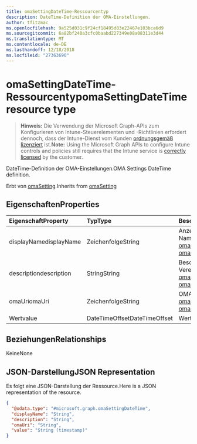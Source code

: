 ```yaml
---
title: omaSettingDateTime-Ressourcentyp
description: DateTime-Definition der OMA-Einstellungen.
author: tfitzmac
ms.openlocfilehash: 9a525d031c9f24cf18495d83e22467e103bca6d9
ms.sourcegitcommit: 6a82bf240a3cfc0baabd227349e08a08311e3d44
ms.translationtype: MT
ms.contentlocale: de-DE
ms.lasthandoff: 12/18/2018
ms.locfileid: "27363690"
---
```

# <a name="omasettingdatetime-resource-type"></a><span data-ttu-id="15499-103">omaSettingDateTime-Ressourcentyp</span><span class="sxs-lookup"><span data-stu-id="15499-103">omaSettingDateTime resource type</span></span>

> <span data-ttu-id="15499-104">**Hinweis:** Die Verwendung der Microsoft Graph-APIs zum Konfigurieren von Intune-Steuerelementen und -Richtlinien erfordert dennoch, dass der Intune-Dienst vom Kunden [ordnungsgemäß lizenziert](https://go.microsoft.com/fwlink/?linkid=839381) ist.</span><span class="sxs-lookup"><span data-stu-id="15499-104">**Note:** Using the Microsoft Graph APIs to configure Intune controls and policies still requires that the Intune service is [correctly licensed](https://go.microsoft.com/fwlink/?linkid=839381) by the customer.</span></span>

<span data-ttu-id="15499-105">DateTime-Definition der OMA-Einstellungen.</span><span class="sxs-lookup"><span data-stu-id="15499-105">OMA Settings DateTime definition.</span></span>

<span data-ttu-id="15499-106">Erbt von [omaSetting](../resources/intune-deviceconfig-omasetting.md).</span><span class="sxs-lookup"><span data-stu-id="15499-106">Inherits from [omaSetting](../resources/intune-deviceconfig-omasetting.md)</span></span>

## <a name="properties"></a><span data-ttu-id="15499-107">Eigenschaften</span><span class="sxs-lookup"><span data-stu-id="15499-107">Properties</span></span>
|<span data-ttu-id="15499-108">Eigenschaft</span><span class="sxs-lookup"><span data-stu-id="15499-108">Property</span></span>|<span data-ttu-id="15499-109">Typ</span><span class="sxs-lookup"><span data-stu-id="15499-109">Type</span></span>|<span data-ttu-id="15499-110">Beschreibung</span><span class="sxs-lookup"><span data-stu-id="15499-110">Description</span></span>|
|:---|:---|:---|
|<span data-ttu-id="15499-111">displayName</span><span class="sxs-lookup"><span data-stu-id="15499-111">displayName</span></span>|<span data-ttu-id="15499-112">Zeichenfolge</span><span class="sxs-lookup"><span data-stu-id="15499-112">String</span></span>|<span data-ttu-id="15499-113">Anzeigename</span><span class="sxs-lookup"><span data-stu-id="15499-113">Display Name.</span></span> <span data-ttu-id="15499-114">Vererbt von [omaSetting](../resources/intune-deviceconfig-omasetting.md)</span><span class="sxs-lookup"><span data-stu-id="15499-114">Inherited from [omaSetting](../resources/intune-deviceconfig-omasetting.md)</span></span>|
|<span data-ttu-id="15499-115">description</span><span class="sxs-lookup"><span data-stu-id="15499-115">description</span></span>|<span data-ttu-id="15499-116">String</span><span class="sxs-lookup"><span data-stu-id="15499-116">String</span></span>|<span data-ttu-id="15499-117">Beschreibung.</span><span class="sxs-lookup"><span data-stu-id="15499-117">Description.</span></span> <span data-ttu-id="15499-118">Vererbt von [omaSetting](../resources/intune-deviceconfig-omasetting.md)</span><span class="sxs-lookup"><span data-stu-id="15499-118">Inherited from [omaSetting](../resources/intune-deviceconfig-omasetting.md)</span></span>|
|<span data-ttu-id="15499-119">omaUri</span><span class="sxs-lookup"><span data-stu-id="15499-119">omaUri</span></span>|<span data-ttu-id="15499-120">Zeichenfolge</span><span class="sxs-lookup"><span data-stu-id="15499-120">String</span></span>|<span data-ttu-id="15499-121">OMA</span><span class="sxs-lookup"><span data-stu-id="15499-121">OMA.</span></span> <span data-ttu-id="15499-122">Vererbt von [omaSetting](../resources/intune-deviceconfig-omasetting.md)</span><span class="sxs-lookup"><span data-stu-id="15499-122">Inherited from [omaSetting](../resources/intune-deviceconfig-omasetting.md)</span></span>|
|<span data-ttu-id="15499-123">Wert</span><span class="sxs-lookup"><span data-stu-id="15499-123">value</span></span>|<span data-ttu-id="15499-124">DateTimeOffset</span><span class="sxs-lookup"><span data-stu-id="15499-124">DateTimeOffset</span></span>|<span data-ttu-id="15499-125">Wert.</span><span class="sxs-lookup"><span data-stu-id="15499-125">Value.</span></span>|

## <a name="relationships"></a><span data-ttu-id="15499-126">Beziehungen</span><span class="sxs-lookup"><span data-stu-id="15499-126">Relationships</span></span>
<span data-ttu-id="15499-127">Keine</span><span class="sxs-lookup"><span data-stu-id="15499-127">None</span></span>
## <a name="json-representation"></a><span data-ttu-id="15499-128">JSON-Darstellung</span><span class="sxs-lookup"><span data-stu-id="15499-128">JSON Representation</span></span>
<span data-ttu-id="15499-129">Es folgt eine JSON-Darstellung der Ressource.</span><span class="sxs-lookup"><span data-stu-id="15499-129">Here is a JSON representation of the resource.</span></span>
<!-- {
  "blockType": "resource",
  "@odata.type": "microsoft.graph.omaSettingDateTime"
}
-->
``` json
{
  "@odata.type": "#microsoft.graph.omaSettingDateTime",
  "displayName": "String",
  "description": "String",
  "omaUri": "String",
  "value": "String (timestamp)"
}
```



